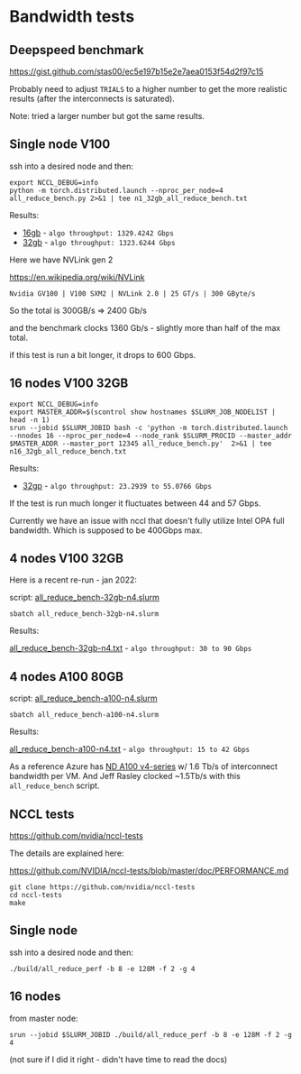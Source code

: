 # Bandwidth tests

## Deepspeed benchmark

https://gist.github.com/stas00/ec5e197b15e2e7aea0153f54d2f97c15

Probably need to adjust `TRIALS` to a higher number to get the more realistic results (after the interconnects is saturated).

Note: tried a larger number but got the same results.

## Single node V100

ssh into a desired node and then:
```
export NCCL_DEBUG=info
python -m torch.distributed.launch --nproc_per_node=4 all_reduce_bench.py 2>&1 | tee n1_32gb_all_reduce_bench.txt
```

Results:
- [16gb](./n1_16gb_all_reduce_bench.txt) - `algo throughput: 1329.4242 Gbps`
- [32gb](./n1_32gb_all_reduce_bench.txt) - `algo throughput: 1323.6244 Gbps`

Here we have NVLink gen 2

https://en.wikipedia.org/wiki/NVLink
```
Nvidia GV100 | V100 SXM2 | NVLink 2.0 | 25 GT/s | 300 GByte/s
```
So the total is 300GB/s => 2400 Gb/s

and the benchmark clocks 1360 Gb/s - slightly more than half of the max total.

if this test is run a bit longer, it drops to 600 Gbps.



## 16 nodes V100 32GB

```
export NCCL_DEBUG=info
export MASTER_ADDR=$(scontrol show hostnames $SLURM_JOB_NODELIST | head -n 1)
srun --jobid $SLURM_JOBID bash -c 'python -m torch.distributed.launch --nnodes 16 --nproc_per_node=4 --node_rank $SLURM_PROCID --master_addr $MASTER_ADDR --master_port 12345 all_reduce_bench.py'  2>&1 | tee n16_32gb_all_reduce_bench.txt
```
Results:

- [32gp](./n16_32gb_all_reduce_bench.txt) - `algo throughput: 23.2939 to 55.0766 Gbps`

If the test is run much longer it fluctuates between 44 and 57 Gbps.

Currently we have an issue with nccl that doesn't fully utilize Intel OPA full bandwidth. Which is supposed to be 400Gbps max.


## 4 nodes V100 32GB

Here is a recent re-run - jan 2022:

script: [all_reduce_bench-32gb-n4.slurm](./all_reduce_bench-32gb-n4.slurm)


```
sbatch all_reduce_bench-32gb-n4.slurm
```

Results:

[all_reduce_bench-32gb-n4.txt](./all_reduce_bench-32gb-n4.txt) - `algo throughput: 30 to 90 Gbps`




## 4 nodes A100 80GB


script: [all_reduce_bench-a100-n4.slurm](./all_reduce_bench-a100-n4.slurm)


```
sbatch all_reduce_bench-a100-n4.slurm
```

Results:

[all_reduce_bench-a100-n4.txt](./all_reduce_bench-a100-n4.txt) - `algo throughput: 15 to 42 Gbps`

As a reference Azure has [ND A100 v4-series](https://docs.microsoft.com/en-us/azure/virtual-machines/nda100-v4-series) w/ 1.6 Tb/s of interconnect bandwidth per VM. And Jeff Rasley clocked ~1.5Tb/s with this `all_reduce_bench` script.


## NCCL tests

https://github.com/nvidia/nccl-tests

The details are explained here:

https://github.com/NVIDIA/nccl-tests/blob/master/doc/PERFORMANCE.md

```
git clone https://github.com/nvidia/nccl-tests
cd nccl-tests
make
```


## Single node

ssh into a desired node and then:
```
./build/all_reduce_perf -b 8 -e 128M -f 2 -g 4
```


## 16 nodes

from master node:
```
srun --jobid $SLURM_JOBID ./build/all_reduce_perf -b 8 -e 128M -f 2 -g 4
```
(not sure if I did it right - didn't have time to read the docs)

